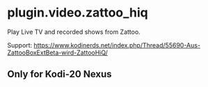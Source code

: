 # plugin.video.zattoo_hiq
Play Live TV and recorded shows from Zattoo.

Support: https://www.kodinerds.net/index.php/Thread/55690-Aus-ZattooBoxExtBeta-wird-ZattooHiQ/

Only for Kodi-20 Nexus
---
